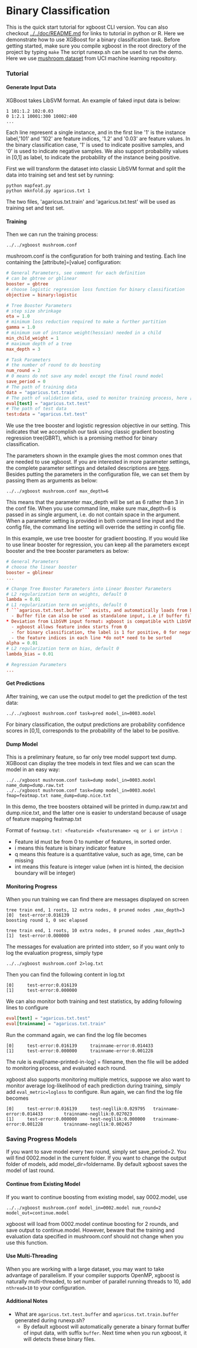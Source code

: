 Binary Classification
====
This is the quick start tutorial for xgboost CLI version. You can also checkout [../../doc/README.md](../../doc/README.md) for links to tutorial in python or R.
Here we demonstrate how to use XGBoost for a binary classification task. Before getting started, make sure you compile xgboost in the root directory of the project by typing ```make```
The script runexp.sh can be used to run the demo. Here we use [mushroom dataset](https://archive.ics.uci.edu/ml/datasets/Mushroom) from UCI machine learning repository. 

### Tutorial
#### Generate Input Data
XGBoost takes LibSVM format. An example of faked input data is below:
```
1 101:1.2 102:0.03
0 1:2.1 10001:300 10002:400 
...
```
Each line represent a single instance, and in the first line '1' is the instance label,'101' and '102' are feature indices, '1.2' and '0.03' are feature values. In the binary classification case, '1' is used to indicate positive samples, and '0' is used to indicate negative samples. We also support probability values in [0,1] as label, to indicate the probability of the instance being positive.


First we will transform the dataset into classic LibSVM format and split the data into training set and test set by running:
```
python mapfeat.py
python mknfold.py agaricus.txt 1
```
The two files, 'agaricus.txt.train' and 'agaricus.txt.test' will be used as training set and test set.

#### Training 
Then we can run the training process:
```
../../xgboost mushroom.conf
```

mushroom.conf is the configuration for both training and testing. Each line containing the [attribute]=[value] configuration:

```conf
# General Parameters, see comment for each definition
# can be gbtree or gblinear
booster = gbtree 
# choose logistic regression loss function for binary classification
objective = binary:logistic

# Tree Booster Parameters
# step size shrinkage
eta = 1.0 
# minimum loss reduction required to make a further partition
gamma = 1.0 
# minimum sum of instance weight(hessian) needed in a child
min_child_weight = 1 
# maximum depth of a tree
max_depth = 3 

# Task Parameters
# the number of round to do boosting
num_round = 2
# 0 means do not save any model except the final round model
save_period = 0 
# The path of training data
data = "agaricus.txt.train" 
# The path of validation data, used to monitor training process, here [test] sets name of the validation set
eval[test] = "agaricus.txt.test" 
# The path of test data 
test:data = "agaricus.txt.test"      
```
We use the tree booster and logistic regression objective in our setting. This indicates that we accomplish our task using classic gradient boosting regression tree(GBRT), which is a promising method for binary classification.

The parameters shown in the example gives the most common ones that are needed to use xgboost.
If you are interested in more parameter settings, the complete parameter settings and detailed descriptions are [here](../../doc/parameter.md). Besides putting the parameters in the configuration file, we can set them by passing them as arguments as below:

```
../../xgboost mushroom.conf max_depth=6
```
This means that the parameter max_depth will be set as 6 rather than 3 in the conf file. When you use command line, make sure max_depth=6 is passed in as single argument, i.e. do not contain space in the argument. When a parameter setting is provided in both command line input and  the config file, the command line setting will override the setting in config file.

In this example, we use tree booster for gradient boosting. If you would like to use linear booster for regression, you can keep all the parameters except booster and the tree booster parameters as below:
```conf 
# General Parameters
# choose the linear booster
booster = gblinear
...

# Change Tree Booster Parameters into Linear Booster Parameters
# L2 regularization term on weights, default 0
lambda = 0.01
# L1 regularization term on weights, default 0
f ```agaricus.txt.test.buffer``` exists, and automatically loads from binary buffer if possible, this can speedup training process when you do training many times. You can disable it by setting ```use_buffer=0```.
  - Buffer file can also be used as standalone input, i.e if buffer file exists, but original agaricus.txt.test was removed, xgboost will still run
* Deviation from LibSVM input format: xgboost is compatible with LibSVM format, with the following minor differences:
  - xgboost allows feature index starts from 0
  - for binary classification, the label is 1 for positive, 0 for negative, instead of +1,-1
  - the feature indices in each line *do not* need to be sorted
alpha = 0.01 
# L2 regularization term on bias, default 0
lambda_bias = 0.01 

# Regression Parameters
...
```

#### Get Predictions 
After training, we can use the output model to get the prediction of the test data:
```
../../xgboost mushroom.conf task=pred model_in=0003.model
```
For binary classification, the output predictions are probability confidence scores in [0,1], corresponds to the probability of the label to be positive.

#### Dump Model
This is a preliminary feature, so far only tree model support text dump. XGBoost can display the tree models in text files and we can scan the model in an easy way:
```
../../xgboost mushroom.conf task=dump model_in=0003.model name_dump=dump.raw.txt 
../../xgboost mushroom.conf task=dump model_in=0003.model fmap=featmap.txt name_dump=dump.nice.txt
```

In this demo, the tree boosters obtained will be printed in dump.raw.txt and dump.nice.txt, and the latter one is easier to understand because of usage of feature mapping featmap.txt

Format of ```featmap.txt: <featureid> <featurename> <q or i or int>\n ```:
  - Feature id must be from 0 to number of features, in sorted order.
  - i means this feature is binary indicator feature
  - q means this feature is a quantitative value, such as age, time, can be missing
  - int means this feature is integer value (when int is hinted, the decision boundary will be integer)

#### Monitoring Progress
When you run training we can find there are messages displayed on screen
```
tree train end, 1 roots, 12 extra nodes, 0 pruned nodes ,max_depth=3
[0]  test-error:0.016139
boosting round 1, 0 sec elapsed

tree train end, 1 roots, 10 extra nodes, 0 pruned nodes ,max_depth=3
[1]  test-error:0.000000
```
The messages for evaluation are printed into stderr, so if you want only to log the evaluation progress, simply type
```
../../xgboost mushroom.conf 2>log.txt
```
Then you can find the following content in log.txt
```
[0]     test-error:0.016139
[1]     test-error:0.000000
```
We can also monitor both training and test statistics, by adding following lines to configure
```conf
eval[test] = "agaricus.txt.test" 
eval[trainname] = "agaricus.txt.train" 
```
Run the command again, we can find the log file becomes
```
[0]     test-error:0.016139     trainname-error:0.014433
[1]     test-error:0.000000     trainname-error:0.001228
```
The rule is eval[name-printed-in-log] = filename, then the file will be added to monitoring process, and evaluated each round.

xgboost also supports monitoring multiple metrics, suppose we also want to monitor average log-likelihood of each prediction during training, simply add ```eval_metric=logloss``` to configure. Run again, we can find the log file becomes
```
[0]     test-error:0.016139     test-negllik:0.029795   trainname-error:0.014433        trainname-negllik:0.027023
[1]     test-error:0.000000     test-negllik:0.000000   trainname-error:0.001228        trainname-negllik:0.002457
```
### Saving Progress Models
If you want to save model every two round, simply set save_period=2. You will find 0002.model in the current folder. If you want to change the output folder of models, add model_dir=foldername. By default xgboost saves the model of last round.

#### Continue from Existing Model
If you want to continue boosting from existing model, say 0002.model, use
```
../../xgboost mushroom.conf model_in=0002.model num_round=2 model_out=continue.model
```
xgboost will load from 0002.model continue boosting for 2 rounds, and save output to continue.model. However, beware that the training and evaluation data specified in mushroom.conf should not change when you use this function.
#### Use Multi-Threading
When you are working with a large dataset, you may want to take advantage of parallelism. If your compiler supports OpenMP, xgboost is naturally multi-threaded, to set number of parallel running threads to 10, add ```nthread=10``` to your configuration.

#### Additional Notes
* What are ```agaricus.txt.test.buffer``` and ```agaricus.txt.train.buffer``` generated during runexp.sh? 
  - By default xgboost will automatically generate a binary format buffer of input data, with suffix ```buffer```. Next time when you run xgboost, it will detects these binary files.



